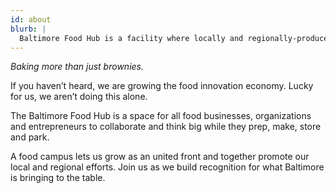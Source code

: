 ```yaml
---
id: about
blurb: |
  Baltimore Food Hub is a facility where locally and regionally-produced food is  aggregated, stored, processed, distributed or marketed. It may include one or all of these functions, depending on what our tenants need. After all, this is an opportunity for Baltimore, and we do what our people need us to do.
---
```


_Baking more than just brownies._

If you haven’t heard, we are growing the food innovation economy. Lucky for us, we aren’t doing this alone.

The Baltimore Food Hub is a space for all food businesses, organizations and entrepreneurs to collaborate and think big while they  prep, make, store and park. 

A food campus lets us grow as an united front and together promote our local and regional efforts. Join us as we build recognition for what Baltimore is bringing to the table.
